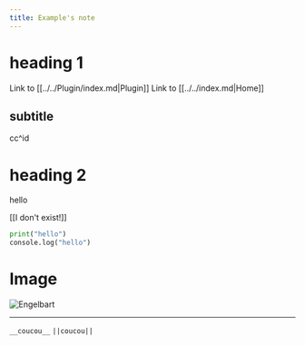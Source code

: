 ```yaml
---
title: Example's note
---
```


# heading 1
Link to [[../../Plugin/index.md|Plugin]]
Link to [[../../index.md|Home]]


## subtitle
cc^id

# heading 2
hello

[[I don't exist!]]

```py
print("hello")
console.log("hello")
```

# Image

![Engelbart](https://history-computer.com/ModernComputer/Basis/images/Engelbart.jpg)


---

`__coucou__`
`||coucou||`